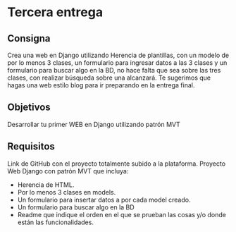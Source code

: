 # Tercera entrega
## Consigna
Crea una web en Django utilizando Herencia de plantillas, con un modelo de por lo menos 3 clases, un formulario para ingresar datos a las 3 clases y un formulario para buscar algo en la BD, no hace falta que sea sobre las tres clases, con realizar búsqueda sobre una alcanzará. Te sugerimos que hagas  una web estilo blog para ir preparando en la entrega final.

## Objetivos
Desarrollar tu primer WEB en Django utilizando patrón MVT

## Requisitos
Link de GitHub con el proyecto totalmente subido a la plataforma. Proyecto Web Django con patrón MVT que incluya:

- Herencia de HTML.
- Por lo menos 3 clases en models.
- Un formulario para insertar datos a por cada model creado.
- Un formulario para buscar algo en la BD
- Readme que indique el orden en el que se prueban las cosas y/o donde están las funcionalidades.
